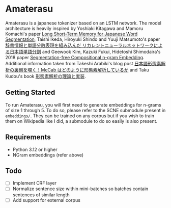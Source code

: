# Amaterasu

Amaterasu is a japanese tokenizer based on an LSTM network. The model architecture is heavily inspired by Yoshiaki Kitagawa and Mamoru Komachi's paper [Long Short-Term Memory for Japanese Word Segmentation](https://aclanthology.org/Y18-1033.pdf), Taishi Ikeda, Hiroyuki Shindo and Yuuji Matsumoto's paper [辞書情報と単語分散表現を組み込んだ
リカレントニューラルネットワークによる日本語単語分割](https://www.anlp.jp/proceedings/annual_meeting/2017/pdf_dir/B6-2.pdf) and Geewook Kim, Kazuki Fukui, Hidetoshi Shimodaira's 2018 paper [Segmentation-free Compositional n-gram Embedding](https://aclanthology.org/N19-1324.pdf). Additional information taken from Takeshi Arabiki's blog post
[日本語形態素解析の裏側を覗く！MeCab はどのように形態素解析しているか](https://techlife.cookpad.com/entry/2016/05/11/170000) and Taku Kudou's book [形態素解析の理論と実装](https://www.amazon.co.jp/%E5%BD%A2%E6%85%8B%E7%B4%A0%E8%A7%A3%E6%9E%90%E3%81%AE%E7%90%86%E8%AB%96%E3%81%A8%E5%AE%9F%E8%A3%85-%E5%AE%9F%E8%B7%B5%E3%83%BB%E8%87%AA%E7%84%B6%E8%A8%80%E8%AA%9E%E5%87%A6%E7%90%86%E3%82%B7%E3%83%AA%E3%83%BC%E3%82%BA-%E5%B7%A5%E8%97%A4-%E6%8B%93/dp/4764905779).

## Getting Started
To run Amaterasu, you will first need to generate embeddings for n-grams of size
1 through 5. To do so, please refer to the SCNE submodule present in `embeddings/`.
They can be trained on any corpus but if you wish to train them on Wikipedia like I did,
a submodule to do so easily is also present.

## Requirements
- Python 3.12 or higher
- NGram embeddings (refer above)

## Todo
- [ ] Implement CRF layer
- [ ] Normalize sentence size within mini-batches so batches contain sentences of similar length
- [ ] Add support for external corpus